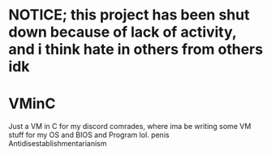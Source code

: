# NOTICE; this project has been shut down because of lack of activity, and i think hate in others from others idk
# VMinC
Just a VM in C for my discord comrades, where ima be writing some VM stuff for my OS and BIOS and Program lol.
penis
Antidisestablishmentarianism
